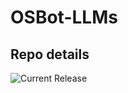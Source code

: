 # OSBot-LLMs

## Repo details

![Current Release](https://img.shields.io/badge/release-v0.2.10-blue)
